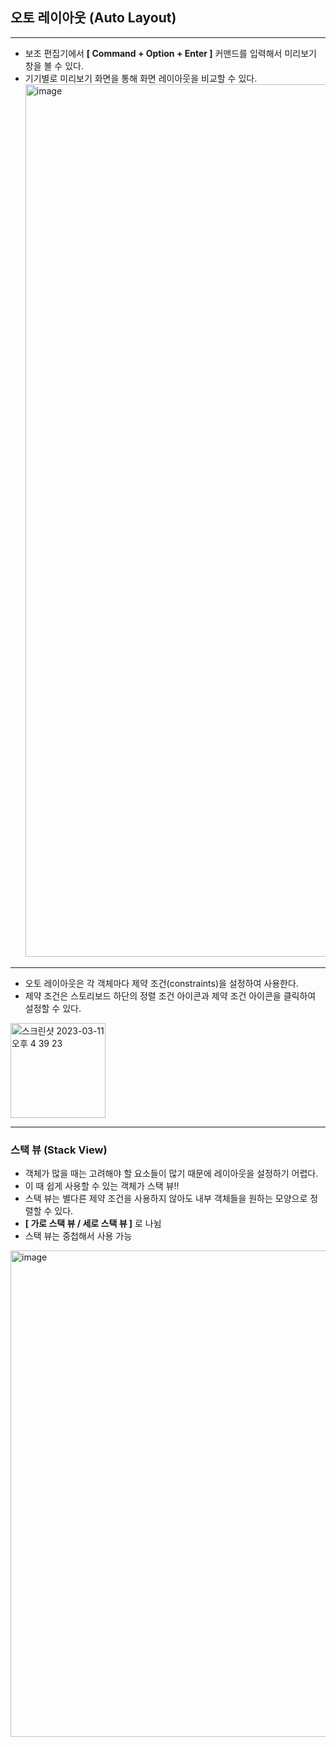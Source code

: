 ## 오토 레이아웃 (Auto Layout)
-----

- 보조 편집기에서 **[ Command + Option + Enter ]** 커맨드를 입력해서 미리보기 창을 볼 수 있다.
- 기기별로 미리보기 화면을 통해 화면 레이아웃을 비교할 수 있다.
  <img width="1396" alt="image" src="https://user-images.githubusercontent.com/89764127/224471801-9964e3a2-71e9-49d4-8373-47e5c416a7ee.png">

----
- 오토 레이아웃은 각 객체마다 제약 조건(constraints)을 설정하여 사용한다.
- 제약 조건은 스토리보드 하단의 정렬 조건 아이콘과 제약 조건 아이콘을 클릭하여 설정할 수 있다.
<img width="152" alt="스크린샷 2023-03-11 오후 4 39 23" src="https://user-images.githubusercontent.com/89764127/224471934-8c417049-4708-4419-a7a8-04c54760ac72.png">

----
### 스택 뷰 (Stack View)
- 객체가 많을 때는 고려해야 할 요소들이 많기 때문에 레이아웃을 설정하기 어렵다.
- 이 때 쉽게 사용할 수 있는 객체가 스택 뷰!!
- 스택 뷰는 별다른 제약 조건을 사용하지 않아도 내부 객체들을 원하는 모양으로 정렬할 수 있다.
- **[ 가로 스택 뷰 / 세로 스택 뷰 ]** 로 나뉨
- 스택 뷰는 중첩해서 사용 가능
<img width="778" alt="image" src="https://user-images.githubusercontent.com/89764127/224477580-6bd61123-5b85-4fdf-af32-625112a6fe06.png">
